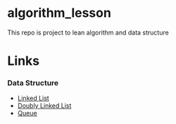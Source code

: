 # algorithm_lesson
This repo is project to lean algorithm and data structure

# Links
### Data Structure
- [Linked List](https://github.com/keiya01/algorithm_lesson/tree/master/src/data_structure/linkedList)
- [Doubly Linked List](https://github.com/keiya01/algorithm_lesson/tree/master/src/data_structure/doublyLinkedList)
- [Queue](https://github.com/keiya01/algorithm_lesson/tree/master/src/data_structure/queue)
